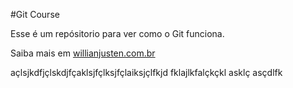 #Git Course

Esse é um repósitorio para ver como o Git funciona.

Saiba mais em [willianjusten.com.br](http://williamjusten.com.br)

açlsjkdfjçlskdjfçaklsjfçlksjfçlaiksjçlfkjd fklajlkfalçkçkl asklç asçdlfk